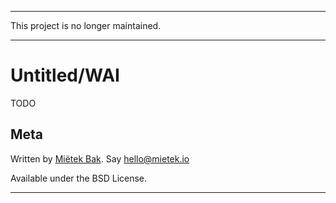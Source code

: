-------------------------------------------------------------------------------

This project is no longer maintained.

-------------------------------------------------------------------------------


Untitled/WAI
============

TODO


Meta
----

Written by [Miëtek Bak][].  Say hello@mietek.io

Available under the BSD License.


--------------------------------------------------------------------------------

[Miëtek Bak]: http://mietek.io
